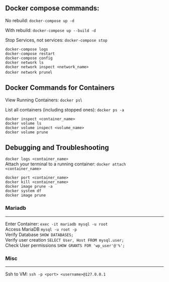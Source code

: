 ## Docker compose commands:

No rebuild:
`docker-compose up -d`

With rebuild:
`docker-compose up --build -d`

Stop Services, not services:
`docker-compose stop`

`docker-compose logs`\
`docker-compose restart`\
`docker-compose config`\
`docker network ls`\
`docker network inspect <network_name>`\
`docker network prune`\


## Docker Commands for Containers

View Running Containers:
`docker ps`\

List all containers (including stopped ones):
`docker ps -a`

`docker inspect <container_name>`\
`docker volume ls`\
`docker volume inspect <volume_name>`\
`docker volume prune`

## Debugging and Troubleshooting

`docker logs <container_name>`\
Attach your terminal to a running container:
`docker attach <container_name>`

`docker port <container_name>`\
`docker kill <container_name>`\
`docker image prune -a`\
`docker system df`\
`docker image prune`

### Mariadb
---
Enter Container:
`exec -it mariadb mysql -u root` \
Access MariaDB
`mysql -u root -p`\
Verify Database
`SHOW DATABASES;`\
Verify user creation
`SELECT User, Host FROM mysql.user;`\
Check User permissions
`SHOW GRANTS FOR 'wp_user'@'%';`

### Misc
---
Ssh to VM:
`ssh -p <port> <username>@127.0.0.1`